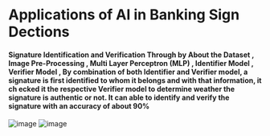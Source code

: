 # Applications of AI in Banking Sign Dections

#### Signature Identification and Verification Through by About the Dataset , Image Pre-Processing , Multi Layer Perceptron (MLP) , Identifier Model , Verifier Model , By combination of both Identifier and Verifier model, a signature is first identified to whom it belongs and with that information, it ch ecked it the respective Verifier model to determine weather the signature is authentic or not. It can able to identify and verify the signature with an accuracy of about 90%

![image](https://github.com/user-attachments/assets/78f3a6ef-bf89-4ccc-9616-df731b031fc7)
![image](https://github.com/user-attachments/assets/9275868e-54bb-4a68-89f4-bec880493375)
